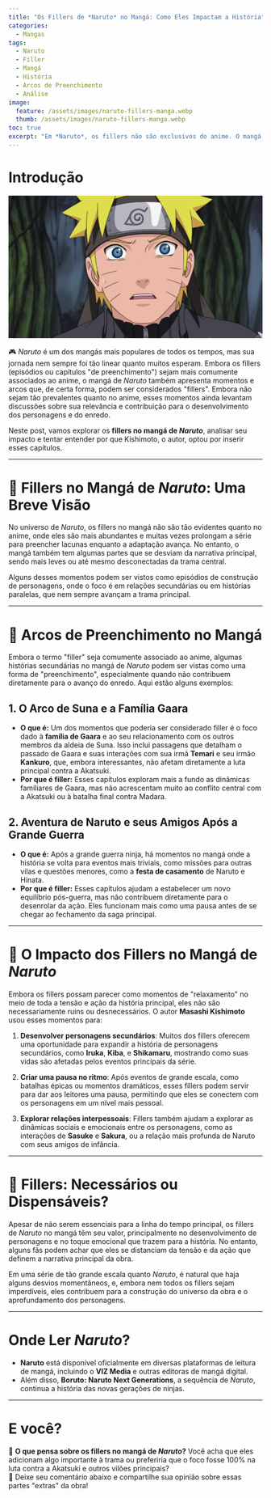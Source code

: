 ```yaml
---
title: "Os Fillers de *Naruto* no Mangá: Como Eles Impactam a História"
categories:
  - Mangas
tags:
  - Naruto
  - Filler
  - Mangá
  - História
  - Arcos de Preenchimento
  - Análise
image:
  feature: /assets/images/naruto-fillers-manga.webp
  thumb: /assets/images/naruto-fillers-manga.webp
toc: true
excerpt: "Em *Naruto*, os fillers não são exclusivos do anime. O mangá também tem alguns momentos que se distanciam da narrativa principal, gerando discussões sobre sua relevância. Vamos explorar esses arcos de 'preenchimento' e seu impacto na história."
---
```

# Introdução

![Arte de *Naruto* com destaque para cenas do mangá.](/assets/images/naruto-fillers-manga.webp)

🎮 *Naruto* é um dos mangás mais populares de todos os tempos, mas sua jornada nem sempre foi tão linear quanto muitos esperam. Embora os fillers (episódios ou capítulos "de preenchimento") sejam mais comumente associados ao anime, o mangá de *Naruto* também apresenta momentos e arcos que, de certa forma, podem ser considerados "fillers". Embora não sejam tão prevalentes quanto no anime, esses momentos ainda levantam discussões sobre sua relevância e contribuição para o desenvolvimento dos personagens e do enredo.

Neste post, vamos explorar os **fillers no mangá de *Naruto***, analisar seu impacto e tentar entender por que Kishimoto, o autor, optou por inserir esses capítulos.

---

# 📖 Fillers no Mangá de *Naruto*: Uma Breve Visão

No universo de *Naruto*, os fillers no mangá não são tão evidentes quanto no anime, onde eles são mais abundantes e muitas vezes prolongam a série para preencher lacunas enquanto a adaptação avança. No entanto, o mangá também tem algumas partes que se desviam da narrativa principal, sendo mais leves ou até mesmo desconectadas da trama central.

Alguns desses momentos podem ser vistos como episódios de construção de personagens, onde o foco é em relações secundárias ou em histórias paralelas, que nem sempre avançam a trama principal.

---

# 🔄 Arcos de Preenchimento no Mangá

Embora o termo "filler" seja comumente associado ao anime, algumas histórias secundárias no mangá de *Naruto* podem ser vistas como uma forma de "preenchimento", especialmente quando não contribuem diretamente para o avanço do enredo. Aqui estão alguns exemplos:

## 1. **O Arco de Suna e a Família Gaara**
   - **O que é:** Um dos momentos que poderia ser considerado filler é o foco dado à **família de Gaara** e ao seu relacionamento com os outros membros da aldeia de Suna. Isso inclui passagens que detalham o passado de Gaara e suas interações com sua irmã **Temari** e seu irmão **Kankuro**, que, embora interessantes, não afetam diretamente a luta principal contra a Akatsuki.
   - **Por que é filler:** Esses capítulos exploram mais a fundo as dinâmicas familiares de Gaara, mas não acrescentam muito ao conflito central com a Akatsuki ou à batalha final contra Madara.

## 2. **Aventura de Naruto e seus Amigos Após a Grande Guerra**
   - **O que é:** Após a grande guerra ninja, há momentos no mangá onde a história se volta para eventos mais triviais, como missões para outras vilas e questões menores, como a **festa de casamento** de Naruto e Hinata.
   - **Por que é filler:** Esses capítulos ajudam a estabelecer um novo equilíbrio pós-guerra, mas não contribuem diretamente para o desenrolar da ação. Eles funcionam mais como uma pausa antes de se chegar ao fechamento da saga principal.

---

# 🧠 O Impacto dos Fillers no Mangá de *Naruto*

Embora os fillers possam parecer como momentos de "relaxamento" no meio de toda a tensão e ação da história principal, eles não são necessariamente ruins ou desnecessários. O autor **Masashi Kishimoto** usou esses momentos para:

1. **Desenvolver personagens secundários**: Muitos dos fillers oferecem uma oportunidade para expandir a história de personagens secundários, como **Iruka**, **Kiba**, e **Shikamaru**, mostrando como suas vidas são afetadas pelos eventos principais da série.
   
2. **Criar uma pausa no ritmo**: Após eventos de grande escala, como batalhas épicas ou momentos dramáticos, esses fillers podem servir para dar aos leitores uma pausa, permitindo que eles se conectem com os personagens em um nível mais pessoal.

3. **Explorar relações interpessoais**: Fillers também ajudam a explorar as dinâmicas sociais e emocionais entre os personagens, como as interações de **Sasuke** e **Sakura**, ou a relação mais profunda de Naruto com seus amigos de infância.

---

# 🤔 Fillers: Necessários ou Dispensáveis?

Apesar de não serem essenciais para a linha do tempo principal, os fillers de *Naruto* no mangá têm seu valor, principalmente no desenvolvimento de personagens e no toque emocional que trazem para a história. No entanto, alguns fãs podem achar que eles se distanciam da tensão e da ação que definem a narrativa principal da obra.

Em uma série de tão grande escala quanto *Naruto*, é natural que haja alguns desvios momentâneos, e, embora nem todos os fillers sejam imperdíveis, eles contribuem para a construção do universo da obra e o aprofundamento dos personagens.

---

# Onde Ler *Naruto*?

- **Naruto** está disponível oficialmente em diversas plataformas de leitura de mangá, incluindo o **VIZ Media** e outras editoras de mangá digital.
- Além disso, **Boruto: Naruto Next Generations**, a sequência de *Naruto*, continua a história das novas gerações de ninjas.

---

# E você?

🤔 **O que pensa sobre os fillers no mangá de *Naruto*?** Você acha que eles adicionam algo importante à trama ou preferiria que o foco fosse 100% na luta contra a Akatsuki e outros vilões principais?  
💬 Deixe seu comentário abaixo e compartilhe sua opinião sobre essas partes "extras" da obra!
